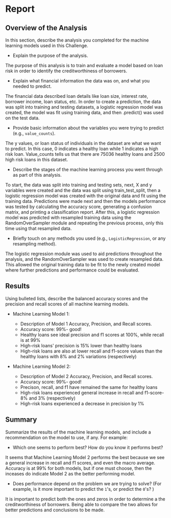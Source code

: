 # Report 

## Overview of the Analysis

In this section, describe the analysis you completed for the machine learning models used in this Challenge. 

* Explain the purpose of the analysis.

The purpose of this analysis is to train and evaluate a model based on loan risk in order to identify the creditworthiness of borrowers. 

* Explain what financial information the data was on, and what you needed to predict.

The financial data described loan details like loan size, interest rate, borrower income, loan status, etc. 
In order to create a prediction, the data was split into training and testing datasets, a logistic regression model was created, the model was fit using training data, and then .predict() was used on the test data.

* Provide basic information about the variables you were trying to predict (e.g., `value_counts`).

The y values, or loan status of individuals in the dataset are what we want to predict. In this case, 0 indicates a healthy loan while 1 indicates a high risk loan. Value_counts tells us that there are 75036 healthy loans and 2500 high risk loans in this dataset.

* Describe the stages of the machine learning process you went through as part of this analysis.

To start, the data was split into training and testing sets, next, X and y variables were created and the data was split using train_test_split, then a logistic regression model was created with the original data and fit using the training data. Predictions were made next and then the models performance was tested by calculating the accuracy score, generating a confusion matrix, and printing a classification report. After this, a logistic regression model was predicted with resampled training data using the RandomOverSampler module and repeating the previous process, only this time using that resampled data.

* Briefly touch on any methods you used (e.g., `LogisticRegression`, or any resampling method).

The logistic regression module was used to aid predictions throughout the analysis, and the RandomOverSampler was used to create resampled data. This allowed the original training data to be fit to the newly created model where further predictions and performance could be evaluated.

## Results

Using bulleted lists, describe the balanced accuracy scores and the precision and recall scores of all machine learning models.

* Machine Learning Model 1:
  * Description of Model 1 Accuracy, Precision, and Recall scores.
  * Accuracy score: 99%- good!
  * Healthy loans see ideal precision and f1 scores at 100%, while recall is at 99%
  * High-risk loans' precision is 15% lower than healthy loans
  * High-risk loans are also at lower recall and f1-score values than the healthy loans with 8% and 2% variations (respectively)



* Machine Learning Model 2:
  * Description of Model 2 Accuracy, Precision, and Recall scores.
  * Accuracy score: 99%- good!
  * Precison, recall, and f1 have remained the same for healthy loans
  * High-risk loans experienced general increase in recall and f1-score- 8% and 3% (respectively)
  * High-risk loans experienced a decrease in precision by 1%

## Summary

Summarize the results of the machine learning models, and include a recommendation on the model to use, if any. For example:
* Which one seems to perform best? How do you know it performs best?

It seems that Machine Learning Model 2 performs the best because we see a general increase in recall and f1 scores, and even the macro average. Accuracy is at 99% for both models, but if one must choose, then the inceases do indicate Model 2 as the better performing model.

* Does performance depend on the problem we are trying to solve? (For example, is it more important to predict the `1`'s, or predict the `0`'s? )

It is important to predict both the ones and zeros in order to determine a the creditworthiness of borrowers. Being able to compare the two allows for better predictions and conclusions to be made.
